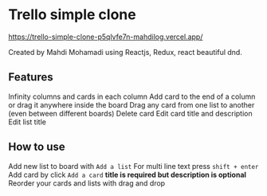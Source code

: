 # Trello simple clone

https://trello-simple-clone-p5qlvfe7n-mahdilog.vercel.app/

Created by Mahdi Mohamadi using Reactjs, Redux, react beautiful dnd.

## Features

Infinity columns and cards in each column
Add card to the end of a column or drag it anywhere inside the board
Drag any card from one list to another (even between different boards)
Delete card
Edit card title and description
Edit list title

## How to use

Add new list to board with `Add a list`
For multi line text press `shift + enter`
Add card by click `Add a card`
**title is required but description is optional**
Reorder your cards and lists with drag and drop
